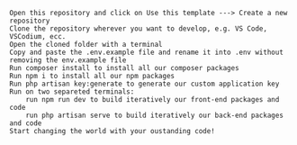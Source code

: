     Open this repository and click on Use this template ---> Create a new repository
    Clone the repository wherever you want to develop, e.g. VS Code, VSCodium, ecc.
    Open the cloned folder with a terminal
    Copy and paste the .env.example file and rename it into .env without removing the env.example file
    Run composer install to install all our composer packages
    Run npm i to install all our npm packages
    Run php artisan key:generate to generate our custom application key
    Run on two separeted terminals:
        run npm run dev to build iteratively our front-end packages and code
        run php artisan serve to build iteratively our back-end packages and code
    Start changing the world with your oustanding code!
